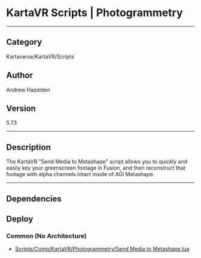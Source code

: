 # KartaVR Scripts | Photogrammetry
___

## Category
Kartaverse/KartaVR/Scripts

## Author
Andrew Hazelden

## Version
5.73

___

## Description
<p>The KartaVR "Send Media to Metashape" script allows you to quickly and easily key your greenscreen footage in Fusion, and then reconstruct that footage with alpha channels intact inside of AGI Metashape.</p>

___

## Dependencies

## Deploy

### Common (No Architecture)

<ul>
<li><a href="https://gitlab.com/WeSuckLess/Reactor/-/blob/master/Atoms/com.AndrewHazelden.KartaVR.Scripts.Photogrammetry/Scripts/Comp/KartaVR/Photogrammetry/Send Media to Metashape.lua?ref_type=heads">Scripts/Comp/KartaVR/Photogrammetry/Send Media to Metashape.lua</a></li>
</ul>
